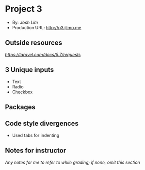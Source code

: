 # Project 3
+ By: *Josh Lim*
+ Production URL: <http://p3.jlimo.me>

## Outside resources
*https://laravel.com/docs/5.7/requests*

## 3 Unique inputs
+ Text
+ Radio
+ Checkbox

## Packages

## Code style divergences
+ Used tabs for indenting

## Notes for instructor
*Any notes for me to refer to while grading; if none, omit this section*

